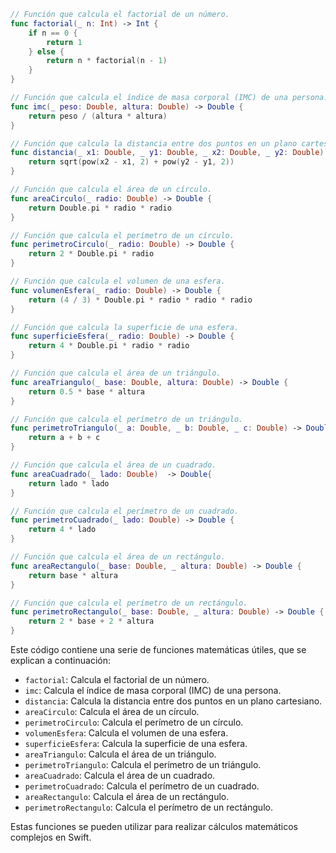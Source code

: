 ```swift
// Función que calcula el factorial de un número.
func factorial(_ n: Int) -> Int {
    if n == 0 {
        return 1
    } else {
        return n * factorial(n - 1)
    }
}

// Función que calcula el índice de masa corporal (IMC) de una persona.
func imc(_ peso: Double, altura: Double) -> Double {
    return peso / (altura * altura)
}

// Función que calcula la distancia entre dos puntos en un plano cartesiano.
func distancia(_ x1: Double, _ y1: Double, _ x2: Double, _ y2: Double) -> Double {
    return sqrt(pow(x2 - x1, 2) + pow(y2 - y1, 2))
}

// Función que calcula el área de un círculo.
func areaCirculo(_ radio: Double) -> Double {
    return Double.pi * radio * radio
}

// Función que calcula el perímetro de un círculo.
func perimetroCirculo(_ radio: Double) -> Double {
    return 2 * Double.pi * radio
}

// Función que calcula el volumen de una esfera.
func volumenEsfera(_ radio: Double) -> Double {
    return (4 / 3) * Double.pi * radio * radio * radio
}

// Función que calcula la superficie de una esfera.
func superficieEsfera(_ radio: Double) -> Double {
    return 4 * Double.pi * radio * radio
}

// Función que calcula el área de un triángulo.
func areaTriangulo(_ base: Double, altura: Double) -> Double {
    return 0.5 * base * altura
}

// Función que calcula el perímetro de un triángulo.
func perimetroTriangulo(_ a: Double, _ b: Double, _ c: Double) -> Double {
    return a + b + c
}

// Función que calcula el área de un cuadrado.
func areaCuadrado(_ lado: Double)  -> Double{
    return lado * lado
}

// Función que calcula el perímetro de un cuadrado.
func perimetroCuadrado(_ lado: Double) -> Double {
    return 4 * lado
}

// Función que calcula el área de un rectángulo.
func areaRectangulo(_ base: Double, _ altura: Double) -> Double {
    return base * altura
}

// Función que calcula el perímetro de un rectángulo.
func perimetroRectangulo(_ base: Double, _ altura: Double) -> Double {
    return 2 * base + 2 * altura
}
```

Este código contiene una serie de funciones matemáticas útiles, que se explican a continuación:

* `factorial`: Calcula el factorial de un número.
* `imc`: Calcula el índice de masa corporal (IMC) de una persona.
* `distancia`: Calcula la distancia entre dos puntos en un plano cartesiano.
* `areaCirculo`: Calcula el área de un círculo.
* `perimetroCirculo`: Calcula el perímetro de un círculo.
* `volumenEsfera`: Calcula el volumen de una esfera.
* `superficieEsfera`: Calcula la superficie de una esfera.
* `areaTriangulo`: Calcula el área de un triángulo.
* `perimetroTriangulo`: Calcula el perímetro de un triángulo.
* `areaCuadrado`: Calcula el área de un cuadrado.
* `perimetroCuadrado`: Calcula el perímetro de un cuadrado.
* `areaRectangulo`: Calcula el área de un rectángulo.
* `perimetroRectangulo`: Calcula el perímetro de un rectángulo.

Estas funciones se pueden utilizar para realizar cálculos matemáticos complejos en Swift.